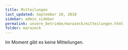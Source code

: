 ```yaml
---
title: Mitteilungen
last_updated: September 10, 2018
sidebar: admin_sidebar
permalink: unsere_betriebe/marazeck/mitteilungen.html
folder: marazeck
---
```


Im Moment gibt es keine Mitteilungen.
